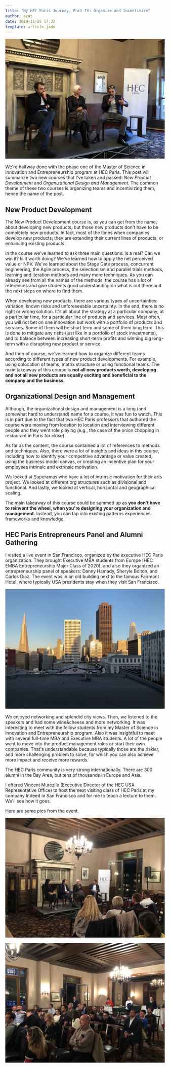 ```yaml
---
title: "My HEC Paris Journey, Part IV: Organize and Incentivize"
author: azat
date: 2019-11-25 17:32
template: article.jade
---
```


![](IMG_0273.jpeg)

We're halfway done with the phase one of the Master of Science in Innovation and Entrepreneurship program at HEC Paris. This post will summarize two new courses that I've taken and passed: *New Product Development* and *Organizational Design and Management*. The common theme of these two courses is organizing teams and incentivizing them, hence the name of the post.

## New Product Development

The New Product Development course is, as you can get from the name, about developing new products, but those new products don't have to be completely new products. In fact, most of the times when companies develop new products, they are extending their current lines of products, or enhancing existing products. 

In the course we've learned to ask three main questions: Is a real? Can we win it? Is it worth doing? We've learned how to apply the net perceived value or NPV. We've learned about the Stage Gate process, concurrent engineering, the Agile process, the selectionism and parallel trials methods, learning and iteration methods and many more techniques. As you can already see from all the names of the methods, the course has a lot of references and give students good understanding on what is out there and the next steps on where to find them.

When developing new products, there are various types of uncertainties: variation, known risks and unforeseeable uncertainty. In the end, there is no right or wrong solution. It's all about the strategy at a particular company, at a particular time, for a particular line of products and services. Most often, you will not bet on one innovation but work with a portfolio of products and services. Some of them will be short term and some of them long term. This is done to mitigate any risks (just like in a portfolio of stock investments), and to balance between increasing short-term profits and winning big long-term with a disrupting new product or service.

And then of course, we've learned how to organize different teams according to different types of new product developments. For example, using colocation of teams, matrix structure or using functional teams. The main takeaway of this course is **not all new products worth, developing and not all new products are equally exciting and beneficial to the company and the business.**


## Organizational Design and Management

Although, the organizational design and management is a long (and somewhat hard to understand) name for a course, it was fun to watch. This is in part due to the fact that two HEC Paris professors that authored the course were moving from location to location and interviewing different people and they went role playing (e.g., the case of the onion chopping in restaurant in Paris for close). 

As far as the content, the course contained a lot of references to methods and techniques. Also, there were a lot of insights and ideas in this course, including how to identify your competitive advantage or value created, using the business model canvas, or creating an incentive plan for your employees intrinsic and extrinsic motivation.

We looked at Superamas who have a lot of intrinsic motivation for their arts project. We looked at different org structures such as divisional and functional. And lastly, we looked at vertical, horizontal and geographical scaling.

The main takeaway of this course could be summed up as **you don't have to reinvent the wheel, when you're designing your organization and management**. Instead, you can tap into existing patterns experiences frameworks and knowledge.

## HEC Paris Entrepreneurs Panel and Alumni Gathering

I visited a live event in San Francisco, organized by the executive HEC Paris organization. They brought Executive MBA students from Europe (HEC EMBA Entrepreneurship Major Class of 2020), and also they organized an entrepreneurship panel of speakers: Danny Hamady, Sheryle Bolton, and Carlos Diaz. The event was in an old building next to the famous Fairmont Hotel, where typically USA presidents stay when they visit San Francisco.
 
 ![](IMG_0266.jpeg)
 
We enjoyed networking and splendid city views. Then, we listened to the speakers and had some wine&cheese and more networking. It was interesting to meet with the fellow students from my Master of Science in Innovation and Entrepreneurship program. Also it was insightful to meet with several full-time MBA and Executive MBA students. A lot of the people want to move into the product management roles or start their own companies. That's understandable because typically those are the riskier, and more challenging problem to solve, for which you can also achieve more impact and receive more rewards. 

The HEC Paris community is very strong internationally. There are 300 alumni in the Bay Area, but tens of thousands in Europe and Asia. 

I offered Vincent Murezlle (Executive Director of the HEC USA Representative Office) to host the next visiting class of HEC Paris at my company Indeed in San Francisco and for me to teach a lecture to them. We'll see how it goes. 

 Here are some pics from the event.

![](IMG_0276.jpeg)

![](IMG_0277.jpeg)


